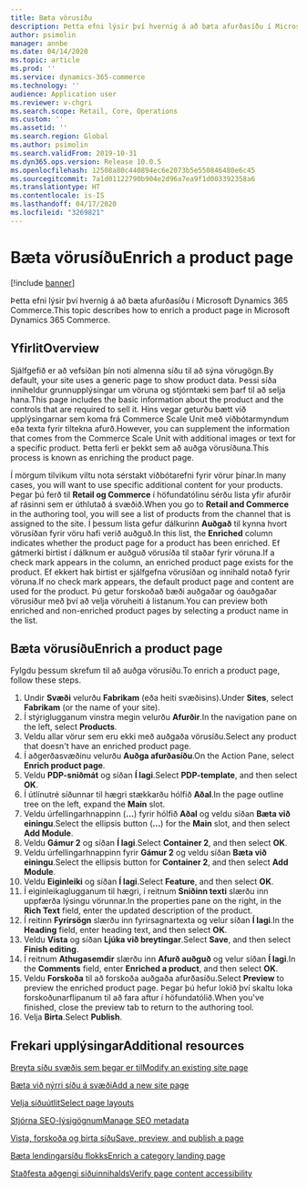 ```yaml
---
title: Bæta vörusíðu
description: Þetta efni lýsir því hvernig á að bæta afurðasíðu í Microsoft Dynamics 365 Commerce.
author: psimolin
manager: annbe
ms.date: 04/14/2020
ms.topic: article
ms.prod: ''
ms.service: dynamics-365-commerce
ms.technology: ''
audience: Application user
ms.reviewer: v-chgri
ms.search.scope: Retail, Core, Operations
ms.custom: ''
ms.assetid: ''
ms.search.region: Global
ms.author: psimolin
ms.search.validFrom: 2019-10-31
ms.dyn365.ops.version: Release 10.0.5
ms.openlocfilehash: 12508a80c440894ec6e2073b5e550846480e6c45
ms.sourcegitcommit: 7a1d01122790b904e2d96a7ea9f1d003392358a6
ms.translationtype: HT
ms.contentlocale: is-IS
ms.lasthandoff: 04/17/2020
ms.locfileid: "3269821"
---
```

# <a name="enrich-a-product-page"></a><span data-ttu-id="40ed5-103">Bæta vörusíðu</span><span class="sxs-lookup"><span data-stu-id="40ed5-103">Enrich a product page</span></span>


[!include [banner](includes/banner.md)]

<span data-ttu-id="40ed5-104">Þetta efni lýsir því hvernig á að bæta afurðasíðu í Microsoft Dynamics 365 Commerce.</span><span class="sxs-lookup"><span data-stu-id="40ed5-104">This topic describes how to enrich a product page in Microsoft Dynamics 365 Commerce.</span></span>

## <a name="overview"></a><span data-ttu-id="40ed5-105">Yfirlit</span><span class="sxs-lookup"><span data-stu-id="40ed5-105">Overview</span></span>

<span data-ttu-id="40ed5-106">Sjálfgefið er að vefsíðan þín noti almenna síðu til að sýna vörugögn.</span><span class="sxs-lookup"><span data-stu-id="40ed5-106">By default, your site uses a generic page to show product data.</span></span> <span data-ttu-id="40ed5-107">Þessi síða inniheldur grunnupplýsingar um vöruna og stjórntæki sem þarf til að selja hana.</span><span class="sxs-lookup"><span data-stu-id="40ed5-107">This page includes the basic information about the product and the controls that are required to sell it.</span></span> <span data-ttu-id="40ed5-108">Hins vegar geturðu bætt við upplýsingarnar sem koma frá Commerce Scale Unit með viðbótarmyndum eða texta fyrir tiltekna afurð.</span><span class="sxs-lookup"><span data-stu-id="40ed5-108">However, you can supplement the information that comes from the Commerce Scale Unit with additional images or text for a specific product.</span></span> <span data-ttu-id="40ed5-109">Þetta ferli er þekkt sem að auðga vörusíðuna.</span><span class="sxs-lookup"><span data-stu-id="40ed5-109">This process is known as enriching the product page.</span></span>

<span data-ttu-id="40ed5-110">Í mörgum tilvikum viltu nota sérstakt viðbótarefni fyrir vörur þínar.</span><span class="sxs-lookup"><span data-stu-id="40ed5-110">In many cases, you will want to use specific additional content for your products.</span></span> <span data-ttu-id="40ed5-111">Þegar þú ferð til **Retail og Commerce** í höfundatólinu sérðu lista yfir afurðir af rásinni sem er úthlutað á svæðið.</span><span class="sxs-lookup"><span data-stu-id="40ed5-111">When you go to **Retail and Commerce** in the authoring tool, you will see a list of products from the channel that is assigned to the site.</span></span> <span data-ttu-id="40ed5-112">Í þessum lista gefur dálkurinn **Auðgað** til kynna hvort vörusíðan fyrir vöru hafi verið auðguð.</span><span class="sxs-lookup"><span data-stu-id="40ed5-112">In this list, the **Enriched** column indicates whether the product page for a product has been enriched.</span></span> <span data-ttu-id="40ed5-113">Ef gátmerki birtist í dálknum er auðguð vörusíða til staðar fyrir vöruna.</span><span class="sxs-lookup"><span data-stu-id="40ed5-113">If a check mark appears in the column, an enriched product page exists for the product.</span></span> <span data-ttu-id="40ed5-114">Ef ekkert hak birtist er sjálfgefna vörusíðan og innihald notað fyrir vöruna.</span><span class="sxs-lookup"><span data-stu-id="40ed5-114">If no check mark appears, the default product page and content are used for the product.</span></span> <span data-ttu-id="40ed5-115">Þú getur forskoðað bæði auðgaðar og óauðgaðar vörusíður með því að velja vöruheiti á listanum.</span><span class="sxs-lookup"><span data-stu-id="40ed5-115">You can preview both enriched and non-enriched product pages by selecting a product name in the list.</span></span>

## <a name="enrich-a-product-page"></a><span data-ttu-id="40ed5-116">Bæta vörusíðu</span><span class="sxs-lookup"><span data-stu-id="40ed5-116">Enrich a product page</span></span>

<span data-ttu-id="40ed5-117">Fylgdu þessum skrefum til að auðga vörusíðu.</span><span class="sxs-lookup"><span data-stu-id="40ed5-117">To enrich a product page, follow these steps.</span></span>

1. <span data-ttu-id="40ed5-118">Undir **Svæði** velurðu **Fabrikam** (eða heiti svæðisins).</span><span class="sxs-lookup"><span data-stu-id="40ed5-118">Under **Sites**, select **Fabrikam** (or the name of your site).</span></span>
1. <span data-ttu-id="40ed5-119">Í stýriglugganum vinstra megin velurðu **Afurðir**.</span><span class="sxs-lookup"><span data-stu-id="40ed5-119">In the navigation pane on the left, select **Products**.</span></span>
1. <span data-ttu-id="40ed5-120">Veldu allar vörur sem eru ekki með auðgaða vörusíðu.</span><span class="sxs-lookup"><span data-stu-id="40ed5-120">Select any product that doesn't have an enriched product page.</span></span>
1. <span data-ttu-id="40ed5-121">Í aðgerðasvæðinu velurðu **Auðga afurðasíðu**.</span><span class="sxs-lookup"><span data-stu-id="40ed5-121">On the Action Pane, select **Enrich product page**.</span></span>
1. <span data-ttu-id="40ed5-122">Veldu **PDP-sniðmát** og síðan **Í lagi**.</span><span class="sxs-lookup"><span data-stu-id="40ed5-122">Select **PDP-template**, and then select **OK**.</span></span>
1. <span data-ttu-id="40ed5-123">Í útlínutré síðunnar til hægri stækkarðu hólfið **Aðal**.</span><span class="sxs-lookup"><span data-stu-id="40ed5-123">In the page outline tree on the left, expand the **Main** slot.</span></span>
1. <span data-ttu-id="40ed5-124">Veldu úrfellingarhnappinn (**...**) fyrir hólfið **Aðal** og veldu síðan **Bæta við einingu**.</span><span class="sxs-lookup"><span data-stu-id="40ed5-124">Select the ellipsis button (**...**) for the **Main** slot, and then select **Add Module**.</span></span>
1. <span data-ttu-id="40ed5-125">Veldu **Gámur 2** og síðan **Í lagi**.</span><span class="sxs-lookup"><span data-stu-id="40ed5-125">Select **Container 2**, and then select **OK**.</span></span>
1. <span data-ttu-id="40ed5-126">Veldu úrfellingarhnappinn fyrir **Gámur 2** og veldu síðan **Bæta við einingu**.</span><span class="sxs-lookup"><span data-stu-id="40ed5-126">Select the ellipsis button for **Container 2**, and then select **Add Module**.</span></span>
1. <span data-ttu-id="40ed5-127">Veldu **Eiginleiki** og síðan **Í lagi**.</span><span class="sxs-lookup"><span data-stu-id="40ed5-127">Select **Feature**, and then select **OK**.</span></span>
1. <span data-ttu-id="40ed5-128">Í eiginleikaglugganum til hægri, í reitnum **Sniðinn texti** slærðu inn uppfærða lýsingu vörunnar.</span><span class="sxs-lookup"><span data-stu-id="40ed5-128">In the properties pane on the right, in the **Rich Text** field, enter the updated description of the product.</span></span>
1. <span data-ttu-id="40ed5-129">Í reitinn **Fyrirsögn** slærðu inn fyrirsagnartexta og velur síðan **Í lagi**.</span><span class="sxs-lookup"><span data-stu-id="40ed5-129">In the **Heading** field, enter heading text, and then select **OK**.</span></span>
1. <span data-ttu-id="40ed5-130">Veldu **Vista** og síðan **Ljúka við breytingar**.</span><span class="sxs-lookup"><span data-stu-id="40ed5-130">Select **Save**, and then select **Finish editing**.</span></span>
1. <span data-ttu-id="40ed5-131">Í reitnum **Athugasemdir** slærðu inn **Afurð auðguð** og velur síðan **Í lagi**.</span><span class="sxs-lookup"><span data-stu-id="40ed5-131">In the **Comments** field, enter **Enriched a product**, and then select **OK**.</span></span>
1. <span data-ttu-id="40ed5-132">Veldu **Forskoða** til að forskoða auðgaða afurðasíðu.</span><span class="sxs-lookup"><span data-stu-id="40ed5-132">Select **Preview** to preview the enriched product page.</span></span> <span data-ttu-id="40ed5-133">Þegar þú hefur lokið því skaltu loka forskoðunarflipanum til að fara aftur í höfundatólið.</span><span class="sxs-lookup"><span data-stu-id="40ed5-133">When you've finished, close the preview tab to return to the authoring tool.</span></span>
1. <span data-ttu-id="40ed5-134">Velja **Birta**.</span><span class="sxs-lookup"><span data-stu-id="40ed5-134">Select **Publish**.</span></span>

## <a name="additional-resources"></a><span data-ttu-id="40ed5-135">Frekari upplýsingar</span><span class="sxs-lookup"><span data-stu-id="40ed5-135">Additional resources</span></span>

[<span data-ttu-id="40ed5-136">Breyta síðu svæðis sem þegar er til</span><span class="sxs-lookup"><span data-stu-id="40ed5-136">Modify an existing site page</span></span>](modify-existing-page.md)

[<span data-ttu-id="40ed5-137">Bæta við nýrri síðu á svæði</span><span class="sxs-lookup"><span data-stu-id="40ed5-137">Add a new site page</span></span>](add-new-page.md)

[<span data-ttu-id="40ed5-138">Velja síðuútlit</span><span class="sxs-lookup"><span data-stu-id="40ed5-138">Select page layouts</span></span>](select-page-layouts.md)

[<span data-ttu-id="40ed5-139">Stjórna SEO-lýsigögnum</span><span class="sxs-lookup"><span data-stu-id="40ed5-139">Manage SEO metadata</span></span>](manage-seo-metadata.md)

[<span data-ttu-id="40ed5-140">Vista, forskoða og birta síðu</span><span class="sxs-lookup"><span data-stu-id="40ed5-140">Save, preview, and publish a page</span></span>](save-preview-publish-page.md)

[<span data-ttu-id="40ed5-141">Bæta lendingarsíðu flokks</span><span class="sxs-lookup"><span data-stu-id="40ed5-141">Enrich a category landing page</span></span>](enrich-category-page.md)

[<span data-ttu-id="40ed5-142">Staðfesta aðgengi síðuinnihalds</span><span class="sxs-lookup"><span data-stu-id="40ed5-142">Verify page content accessibility</span></span>](verify-accessibility.md)

